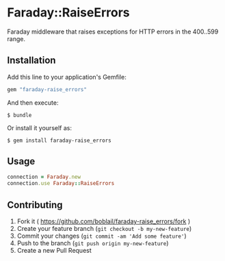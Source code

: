 # Faraday::RaiseErrors

Faraday middleware that raises exceptions for HTTP errors in the 400..599 range.

## Installation

Add this line to your application's Gemfile:

```ruby
gem "faraday-raise_errors"
```

And then execute:

    $ bundle

Or install it yourself as:

    $ gem install faraday-raise_errors

## Usage

```ruby
connection = Faraday.new
connection.use Faraday::RaiseErrors
```

## Contributing

1. Fork it ( https://github.com/boblail/faraday-raise_errors/fork )
2. Create your feature branch (`git checkout -b my-new-feature`)
3. Commit your changes (`git commit -am 'Add some feature'`)
4. Push to the branch (`git push origin my-new-feature`)
5. Create a new Pull Request
